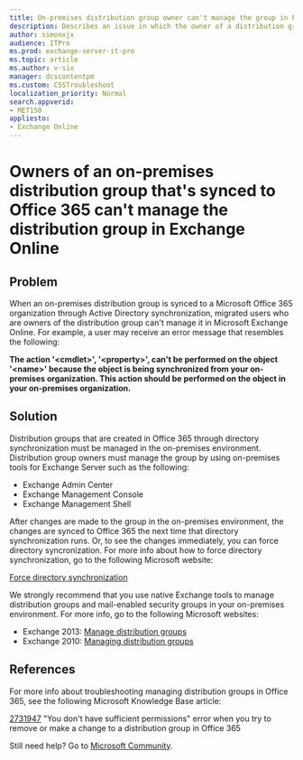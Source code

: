 ```yaml
---
title: On-premises distribution group owner can't manage the group in Exchange Online
description: Describes an issue in which the owner of a distribution group that's synced to Office 365 can no longer manage the distribution group. A resolution is provided.
author: simonxjx
audience: ITPro
ms.prod: exchange-server-it-pro
ms.topic: article
ms.author: v-six
manager: dcscontentpm
ms.custom: CSSTroubleshoot
localization_priority: Normal
search.appverid: 
- MET150
appliesto:
- Exchange Online
---
```


# Owners of an on-premises distribution group that's synced to Office 365 can't manage the distribution group in Exchange Online

## Problem 

When an on-premises distribution group is synced to a Microsoft Office 365 organization through Active Directory synchronization, migrated users who are owners of the distribution group can't manage it in Microsoft Exchange Online. For example, a user may receive an error message that resembles the following:

**The action '\<cmdlet>', '\<property>', can't be performed on the object '\<name>' because the object is being synchronized from your on-premises organization. This action should be performed on the object in your on-premises organization.**

## Solution 

Distribution groups that are created in Office 365 through directory synchronization must be managed in the on-premises environment. Distribution group owners must manage the group by using on-premises tools for Exchange Server such as the following:
- Exchange Admin Center   
- Exchange Management Console   
- Exchange Management Shell   

After changes are made to the group in the on-premises environment, the changes are synced to Office 365 the next time that directory synchronization runs. Or, to see the changes immediately, you can force directory syncronization. For more info about how to force directory synchronization, go to the following Microsoft website: 

[Force directory synchronization](https://technet.microsoft.com/library/jj151771.aspx#bkmk_synchronizedirectories)

We strongly recommend that you use native Exchange tools to manage distribution groups and mail-enabled security groups in your on-premises environment. For more info, go to the following Microsoft websites:

- Exchange 2013: [Manage distribution groups](https://technet.microsoft.com/library/bb124513%28v=exchg.150%29.aspx)   
- Exchange 2010: [Managing distribution groups](https://technet.microsoft.com/library/bb125256%28v=exchg.141%29.aspx)   

## References 

For more info about troubleshooting managing distribution groups in Office 365, see the following Microsoft Knowledge Base article:

[2731947](https://support.microsoft.com/help/2731947) "You don't have sufficient permissions" error when you try to remove or make a change to a distribution group in Office 365

Still need help? Go to [Microsoft Community](https://answers.microsoft.com/).
